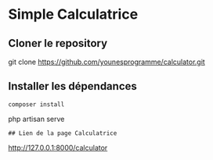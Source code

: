 # Simple Calculatrice 

## Cloner le repository
git clone  https://github.com/younesprogramme/calculator.git

## Installer les dépendances
```
composer install
```


php artisan serve
```
## Lien de la page Calculatrice
```
http://127.0.0.1:8000/calculator
```
